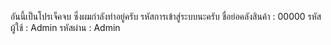 อันนี้เป็นโปรเจ็คจบ ซึ่งผมกำลังทำอยู่ครับ
รหัสการเข้าสู่ระบบนะครับ
ชื่อย่อคลังสินค้า : 00000
รหัสผู้ใช้ : Admin
รหัสผ่าน : Admin

